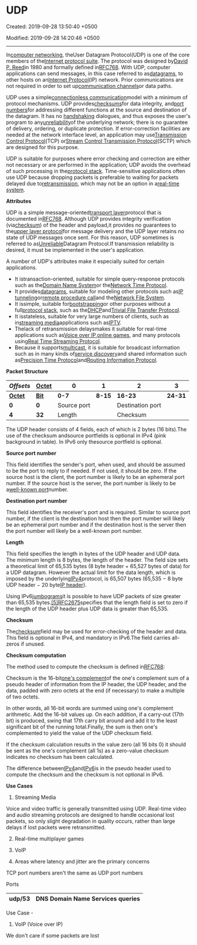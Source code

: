 # UDP

Created: 2019-09-28 13:50:40 +0500

Modified: 2019-09-28 14:20:46 +0500

---

In[computer networking](https://en.wikipedia.org/wiki/Computer_network), theUser Datagram Protocol(UDP) is one of the core members of the[Internet protocol suite](https://en.wikipedia.org/wiki/Internet_protocol_suite). The protocol was designed by[David P. Reed](https://en.wikipedia.org/wiki/David_P._Reed)in 1980 and formally defined in[RFC](https://en.wikipedia.org/wiki/Request_for_Comments_(identifier))[768](https://tools.ietf.org/html/rfc768). With UDP, computer applications can send messages, in this case referred to as[datagrams](https://en.wikipedia.org/wiki/Datagram), to other hosts on an[Internet Protocol](https://en.wikipedia.org/wiki/Internet_Protocol)(IP) network. Prior communications are not required in order to set up[communication channels](https://en.wikipedia.org/wiki/Communication_channel)or data paths.



UDP uses a simple[connectionless communication](https://en.wikipedia.org/wiki/Connectionless_communication)model with a minimum of protocol mechanisms. UDP provides[checksums](https://en.wikipedia.org/wiki/Checksum)for data integrity, and[port numbers](https://en.wikipedia.org/wiki/Port_numbers)for addressing different functions at the source and destination of the datagram. It has no [handshaking](https://en.wikipedia.org/wiki/Handshaking) dialogues, and thus exposes the user's program to any[unreliability](https://en.wikipedia.org/wiki/Reliability_(computer_networking))of the underlying network; there is no guarantee of delivery, ordering, or duplicate protection. If error-correction facilities are needed at the network interface level, an application may use[Transmission Control Protocol](https://en.wikipedia.org/wiki/Transmission_Control_Protocol)(TCP) or[Stream Control Transmission Protocol](https://en.wikipedia.org/wiki/Stream_Control_Transmission_Protocol)(SCTP) which are designed for this purpose.



UDP is suitable for purposes where error checking and correction are either not necessary or are performed in the application; UDP avoids the overhead of such processing in the[protocol stack](https://en.wikipedia.org/wiki/Protocol_stack). Time-sensitive applications often use UDP because dropping packets is preferable to waiting for packets delayed due to[retransmission](https://en.wikipedia.org/wiki/Retransmission_(data_networks)), which may not be an option in a[real-time system](https://en.wikipedia.org/wiki/Real-time_system).



**Attributes**

UDP is a simple message-oriented[transport layer](https://en.wikipedia.org/wiki/Transport_layer)protocol that is documented in[RFC](https://en.wikipedia.org/wiki/Request_for_Comments_(identifier))[768](https://tools.ietf.org/html/rfc768). Although UDP provides integrity verification (via[checksum](https://en.wikipedia.org/wiki/Checksum)) of the header and payload,it provides no guarantees to the[upper layer protocol](https://en.wikipedia.org/wiki/Upper_layer_protocol)for message delivery and the UDP layer retains no state of UDP messages once sent. For this reason, UDP sometimes is referred to as[Unreliable](https://en.wikipedia.org/wiki/Reliability_(computer_networking))Datagram Protocol.If transmission reliability is desired, it must be implemented in the user's application.



A number of UDP's attributes make it especially suited for certain applications.
-   It istransaction-oriented, suitable for simple query-response protocols such as the[Domain Name System](https://en.wikipedia.org/wiki/Domain_Name_System)or the[Network Time Protocol](https://en.wikipedia.org/wiki/Network_Time_Protocol).
-   It provides[datagrams](https://en.wikipedia.org/wiki/Datagram), suitable for modeling other protocols such as[IP tunneling](https://en.wikipedia.org/wiki/IP_tunneling)or[remote procedure call](https://en.wikipedia.org/wiki/Remote_procedure_call)and the[Network File System](https://en.wikipedia.org/wiki/Network_File_System).
-   It issimple, suitable for[bootstrapping](https://en.wikipedia.org/wiki/Bootstrapping)or other purposes without a full[protocol stack](https://en.wikipedia.org/wiki/Protocol_stack), such as the[DHCP](https://en.wikipedia.org/wiki/Dynamic_Host_Configuration_Protocol)and[Trivial File Transfer Protocol](https://en.wikipedia.org/wiki/Trivial_File_Transfer_Protocol).
-   It isstateless, suitable for very large numbers of clients, such as in[streaming media](https://en.wikipedia.org/wiki/Streaming_media)applications such as[IPTV](https://en.wikipedia.org/wiki/IPTV).
-   Thelack of retransmission delaysmakes it suitable for real-time applications such as[Voice over IP](https://en.wikipedia.org/wiki/Voice_over_IP),[online games](https://en.wikipedia.org/wiki/Online_games), and many protocols using[Real Time Streaming Protocol](https://en.wikipedia.org/wiki/Real_Time_Streaming_Protocol).
-   Because it supports[multicast](https://en.wikipedia.org/wiki/Multicast), it is suitable for broadcast information such as in many kinds of[service discovery](https://en.wikipedia.org/wiki/Service_discovery)and shared information such as[Precision Time Protocol](https://en.wikipedia.org/wiki/Precision_Time_Protocol)and[Routing Information Protocol](https://en.wikipedia.org/wiki/Routing_Information_Protocol).



**Packet Structure**

| ***Offsets***                                                | [**Octet**](https://en.wikipedia.org/wiki/Octet_(computing)) | **0**       | **1**     | **2**            | **3**     |
|-----------|-----------|--------------|-----------|------------------|---------|
| [**Octet**](https://en.wikipedia.org/wiki/Octet_(computing)) | [**Bit**](https://en.wikipedia.org/wiki/Bit)                 | **0-7**    | **8-15** | **16-23**        | **24-31** |
| **0**                                                        | **0**                                                       | Source port |          | Destination port |          |
| **4**                                                        | **32**                                                       | Length      |          | Checksum         |          |

The UDP header consists of 4 fields, each of which is 2 bytes (16 bits).The use of the checksum andsource portfields is optional in IPv4 (pink background in table). In IPv6 only thesource portfield is optional.

**Source port number**

This field identifies the sender's port, when used, and should be assumed to be the port to reply to if needed. If not used, it should be zero. If the source host is the client, the port number is likely to be an ephemeral port number. If the source host is the server, the port number is likely to be a[well-known port](https://en.wikipedia.org/wiki/Well-known_port)number.



**Destination port number**

This field identifies the receiver's port and is required. Similar to source port number, if the client is the destination host then the port number will likely be an ephemeral port number and if the destination host is the server then the port number will likely be a well-known port number.



**Length**

This field specifies the length in bytes of the UDP header and UDP data. The minimum length is 8 bytes, the length of the header. The field size sets a theoretical limit of 65,535 bytes (8 byte header + 65,527 bytes of data) for a UDP datagram. However the actual limit for the data length, which is imposed by the underlying[IPv4](https://en.wikipedia.org/wiki/IPv4)protocol, is 65,507 bytes (65,535 − 8 byte UDP header − 20 byte[IP header](https://en.wikipedia.org/wiki/IPv4_header)).



Using IPv6[jumbograms](https://en.wikipedia.org/wiki/Jumbogram)it is possible to have UDP packets of size greater than 65,535 bytes.[[5]](https://en.wikipedia.org/wiki/User_Datagram_Protocol#cite_note-5)[RFC](https://en.wikipedia.org/wiki/Request_for_Comments_(identifier))[2675](https://tools.ietf.org/html/rfc2675)specifies that the length field is set to zero if the length of the UDP header plus UDP data is greater than 65,535.



**Checksum**

The[checksum](https://en.wikipedia.org/wiki/Checksum)field may be used for error-checking of the header and data. This field is optional in IPv4, and mandatory in IPv6.The field carries all-zeros if unused.



**Checksum computation**

The method used to compute the checksum is defined in[RFC](https://en.wikipedia.org/wiki/Request_for_Comments_(identifier))[768](https://tools.ietf.org/html/rfc768):

Checksum is the 16-bit[one's complement](https://en.wikipedia.org/wiki/One%27s_complement)of the one's complement sum of a pseudo header of information from the IP header, the UDP header, and the data, padded with zero octets at the end (if necessary) to make a multiple of two octets.



In other words, all 16-bit words are summed using one's complement arithmetic. Add the 16-bit values up. On each addition, if a carry-out (17th bit) is produced, swing that 17th carry bit around and add it to the least significant bit of the running total.Finally, the sum is then one's complemented to yield the value of the UDP checksum field.



If the checksum calculation results in the value zero (all 16 bits 0) it should be sent as the one's complement (all 1s) as a zero-value checksum indicates no checksum has been calculated.



The difference between[IPv4](https://en.wikipedia.org/wiki/IPv4)and[IPv6](https://en.wikipedia.org/wiki/IPv6)is in the pseudo header used to compute the checksum and the checksum is not optional in IPv6.



**Use Cases**

1.  Streaming Media

Voice and video traffic is generally transmitted using UDP. Real-time video and audio streaming protocols are designed to handle occasional lost packets, so only slight degradation in quality occurs, rather than large delays if lost packets were retransmitted.

2.  Real-time multiplayer games

3.  VoIP

4.  Areas where latency and jitter are the primary concerns





TCP port numbers aren't the same as UDP port numbers



Ports

| udp/53 | DNS Domain Name Services queries |
|--------|----------------------------------|



Use Case -

1.  VoIP (Voice over IP)

We don't care if some packets are lost
